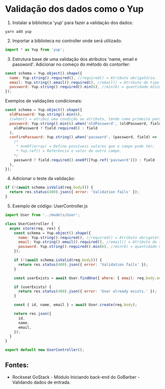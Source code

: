 # Validação dos dados como o Yup

1. Instalar a biblioteca 'yup' para fazer a validação dos dados:
```
yarn add yup
```
2. Importar a biblioteca no controller onde será utilizado.
```javascript
import * as Yup from 'yup';
```
3. Estrutura base de uma validação dos atributos 'name, email e password'. Adicionar no começo do método do contorller:
```javascript
const schema = Yup.object().shape({
  name: Yup.string().required(), //required() = Atributo obrigatório.
  email: Yup.string().email().required(), //email() = Atributo do tipo email. 
  password: Yup.string().required().min(6), //min(6) = quantidade mínima de chars.
});
```

Exemplos de validações condicionais:
```javascript
const schema = Yup.object().shape({
  oldPassword: Yup.string().min(6),
  //when() = atribui uma condição ao atributo, tendo como primeiro parâmetro a condição e em segundo uma função.
  password: Yup.string().min(6).when('oldPassword', (oldPassword, field) =>
    oldPassword ? field.required() : field
  ), 
  confirmPassword: Yup.string().when('password', (password, field) =>
    /* 
     * oneOf(array) = Define possíveis valores que o campo pode ter;
     * Yup.ref() = Referência o valor de outro campo.
    */
    password ? field.required().oneOf([Yup.ref('password')]) : field
  ), 
});
```

4. Adicionar o teste da validação:
```javascript
if (!(await schema.isValid(req.body))) {
  return res.status(400).json({ error: 'Validation fails' });
}
```
5. Exemplo de código:
UserController.js
```javascript
import User from '../models/User';

class UserController {
  async store(req, res) {
    const schema = Yup.object().shape({
      name: Yup.string().required(), //required() = Atributo obrigatório.
      email: Yup.string().email().required(), //email() = Atributo do tipo email. 
      password: Yup.string().required().min(6), //min(6) = quantidade mínima de chars.
    });

    if (!(await schema.isValid(req.body))) {
      return res.status(400).json({ error: 'Validation fails' });
    }

    const userExists = await User.findOne({ where: { email: req.body.email } });

    if (userExists) {
      return res.status(400).json({ error: 'User already exists.' });
    }

    const { id, name, email } = await User.create(req.body);

    return res.json({
      id, 
      name, 
      email,
    });
  }
}

export default new UserController();
```

## Fontes: 
- Rockseat GoStack - Módulo Iniciando back-end do GoBarber - Validando dados de entrada. 